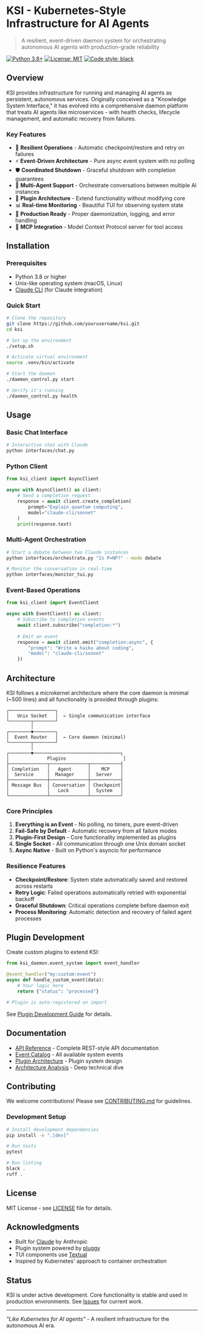 # KSI - Kubernetes-Style Infrastructure for AI Agents

> A resilient, event-driven daemon system for orchestrating autonomous AI agents with production-grade reliability

[![Python 3.8+](https://img.shields.io/badge/python-3.8+-blue.svg)](https://www.python.org/downloads/)
[![License: MIT](https://img.shields.io/badge/License-MIT-yellow.svg)](https://opensource.org/licenses/MIT)
[![Code style: black](https://img.shields.io/badge/code%20style-black-000000.svg)](https://github.com/psf/black)

## Overview

KSI provides infrastructure for running and managing AI agents as persistent, autonomous services. Originally conceived as a "Knowledge System Interface," it has evolved into a comprehensive daemon platform that treats AI agents like microservices - with health checks, lifecycle management, and automatic recovery from failures.

### Key Features

- 🔄 **Resilient Operations** - Automatic checkpoint/restore and retry on failures
- ⚡ **Event-Driven Architecture** - Pure async event system with no polling
- 🛡️ **Coordinated Shutdown** - Graceful shutdown with completion guarantees
- 🤖 **Multi-Agent Support** - Orchestrate conversations between multiple AI instances
- 🔌 **Plugin Architecture** - Extend functionality without modifying core
- 📊 **Real-time Monitoring** - Beautiful TUI for observing system state
- 🚀 **Production Ready** - Proper daemonization, logging, and error handling
- 🔧 **MCP Integration** - Model Context Protocol server for tool access

## Installation

### Prerequisites

- Python 3.8 or higher
- Unix-like operating system (macOS, Linux)
- [Claude CLI](https://docs.anthropic.com/en/docs/claude-cli) (for Claude integration)

### Quick Start

```bash
# Clone the repository
git clone https://github.com/yourusername/ksi.git
cd ksi

# Set up the environment
./setup.sh

# Activate virtual environment
source .venv/bin/activate

# Start the daemon
./daemon_control.py start

# Verify it's running
./daemon_control.py health
```

## Usage

### Basic Chat Interface

```bash
# Interactive chat with Claude
python interfaces/chat.py
```

### Python Client

```python
from ksi_client import AsyncClient

async with AsyncClient() as client:
    # Send a completion request
    response = await client.create_completion(
        prompt="Explain quantum computing",
        model="claude-cli/sonnet"
    )
    print(response.text)
```

### Multi-Agent Orchestration

```bash
# Start a debate between two Claude instances
python interfaces/orchestrate.py "Is P=NP?" --mode debate

# Monitor the conversation in real-time
python interfaces/monitor_tui.py
```

### Event-Based Operations

```python
from ksi_client import EventClient

async with EventClient() as client:
    # Subscribe to completion events
    await client.subscribe("completion:*")
    
    # Emit an event
    response = await client.emit("completion:async", {
        "prompt": "Write a haiku about coding",
        "model": "claude-cli/sonnet"
    })
```

## Architecture

KSI follows a microkernel architecture where the core daemon is minimal (~500 lines) and all functionality is provided through plugins:

```
┌─────────────────┐
│   Unix Socket   │  ← Single communication interface
└────────┬────────┘
         │
┌────────▼────────┐
│  Event Router   │  ← Core daemon (minimal)
└────────┬────────┘
         │
┌────────▼────────────────────────────────┐
│              Plugins                     │
├──────────────┬──────────────┬───────────┤
│ Completion   │   Agent      │    MCP    │
│  Service     │  Manager     │  Server   │
├──────────────┼──────────────┼───────────┤
│ Message Bus  │ Conversation │ Checkpoint│
│              │   Lock       │  System   │
└──────────────┴──────────────┴───────────┘
```

### Core Principles

1. **Everything is an Event** - No polling, no timers, pure event-driven
2. **Fail-Safe by Default** - Automatic recovery from all failure modes
3. **Plugin-First Design** - Core functionality implemented as plugins
4. **Single Socket** - All communication through one Unix domain socket
5. **Async Native** - Built on Python's asyncio for performance

### Resilience Features

- **Checkpoint/Restore**: System state automatically saved and restored across restarts
- **Retry Logic**: Failed operations automatically retried with exponential backoff
- **Graceful Shutdown**: Critical operations complete before daemon exit
- **Process Monitoring**: Automatic detection and recovery of failed agent processes

## Plugin Development

Create custom plugins to extend KSI:

```python
from ksi_daemon.event_system import event_handler

@event_handler("my:custom:event")
async def handle_custom_event(data):
    # Your logic here
    return {"status": "processed"}

# Plugin is auto-registered on import
```

See [Plugin Development Guide](ksi_daemon/PLUGIN_DEVELOPMENT_GUIDE.md) for details.

## Documentation

- [API Reference](docs/API_REFERENCE.md) - Complete REST-style API documentation
- [Event Catalog](ksi_daemon/EVENT_CATALOG.md) - All available system events
- [Plugin Architecture](ksi_daemon/PLUGGY_ARCHITECTURE.md) - Plugin system design
- [Architecture Analysis](docs/ksi_architecture_analysis.md) - Deep technical dive

## Contributing

We welcome contributions! Please see [CONTRIBUTING.md](CONTRIBUTING.md) for guidelines.

### Development Setup

```bash
# Install development dependencies
pip install -e ".[dev]"

# Run tests
pytest

# Run linting
black .
ruff .
```

## License

MIT License - see [LICENSE](LICENSE) file for details.

## Acknowledgments

- Built for [Claude](https://claude.ai) by Anthropic
- Plugin system powered by [pluggy](https://pluggy.readthedocs.io/)
- TUI components use [Textual](https://textual.textualize.io/)
- Inspired by Kubernetes' approach to container orchestration

## Status

KSI is under active development. Core functionality is stable and used in production environments. See [Issues](https://github.com/yourusername/ksi/issues) for current work.

---
*"Like Kubernetes for AI agents"* - A resilient infrastructure for the autonomous AI era.